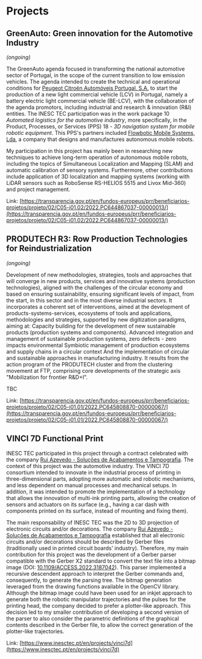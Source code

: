 # Projects

## GreenAuto: Green innovation for the Automotive Industry

_(ongoing)_

The GreenAuto agenda focused in transforming the national automotive sector of Portugal, in the scope of the current transition to low emission vehicles. The agenda intended to create the technical and operational conditions for [Peugeot Citroën Automóveis Portugal,  S.A.](https://www.stellantis.com/) to start the production of a new light commercial vehicle (LCV)  in Portugal, namely a battery electric light commercial vehicle (BE-LCV), with the collaboration of the agenda promotors, including industrial and research & innovation (R&I) entities.
The INESC TEC participation was in the work package 10 _Automated logistics for the automotive industry_, more specifically, in the Product, Processes, or Services (PPS) 18 - _3D navigation system for mobile robotic equipment_. This PPS's partners included [Flowbotic Mobile Systems, Lda](https://www.flowbotic.eu/), a company that designs and manufactures autonomous mobile robots.

My participation in this project has mainly been in researching new techniques to achieve long-term operation of autonomous mobile robots, including the topics of Simultaneous Localization and Mapping (SLAM) and automatic calibration of sensory systems. Furthermore, other contributions include application of 3D localization and mapping systems (working with LiDAR sensors such as RoboSense RS-HELIOS 5515 and Livox Mid-360) and project management.

Link: [https://transparencia.gov.pt/en/fundos-europeus/prr/beneficiarios-projetos/projeto/02/C05-i01.02/2022.PC644867037-00000013/](https://transparencia.gov.pt/en/fundos-europeus/prr/beneficiarios-projetos/projeto/02/C05-i01.02/2022.PC644867037-00000013/)

## PRODUTECH R3: Row Production Technologies for Reindustrialization

_(ongoing)_

Development of new methodologies, strategies, tools and approaches that will converge in new products, services and innovative systems (production technologies), aligned with the challenges of the circular economy and based on ensuring sustainability, ensuring significant levels of impact, from the start, in this sector and in the most diverse industrial sectors. It incorporates a coherent set of interventions, aimed at the development of products-systems-services, ecosystems of tools and applications, methodologies and strategies, supported by new digitization paradigms, aiming at: Capacity building for the development of new sustainable products (production systems and components). Advanced integration and management of sustainable production systems, zero defects - zero impacts environmental Symbiotic management of production ecosystems and supply chains in a circular context And the implementation of circular and sustainable approaches in manufacturing industry. It results from the action program of the PRODUTECH cluster and from the clustering movement at FTP, comprising core developments of the strategic axis "Mobilization for frontier R&D+I".

TBC

Link: [https://transparencia.gov.pt/en/fundos-europeus/prr/beneficiarios-projetos/projeto/02/C05-i01.01/2022.PC645808870-00000067/](https://transparencia.gov.pt/en/fundos-europeus/prr/beneficiarios-projetos/projeto/02/C05-i01.01/2022.PC645808870-00000067/)

## VINCI 7D Functional Print

INESC TEC participated in this project through a contract celebrated with the company [Rui Azevedo - Soluções de Acabamentos e Tampografia](https://www.ruiazevedo.pt/pt).
The context of this project was the automotive industry. The VINCI 7D consortium intended to innovate in the industrial process of printing in three-dimensional parts, adopting more automatic and robotic mechanisms, and less dependent on manual processes and mechanical setups. In addition, it was intended to promote the implementation of a technology that allows the innovation of multi-ink printing parts, allowing the creation of sensors and actuators on its surface (e.g., having a car dash with components printed on its surface, instead of mounting and fixing them).

The main responsability of INESC TEC was the 2D to 3D projection of electronic circuits and/or decorations. The company [Rui Azevedo - Soluções de Acabamentos e Tampografia](https://www.ruiazevedo.pt/pt) established that all electronic circuits and/or decorations should be described by Gerber files (traditionally used in printed circuit boards' industry). Therefore, my main contribution for this project was the development of a Gerber parser compatible with the Gerber X2 standard to convert the text file into a bitmap image (DOI: [10.1109/ACCESS.2022.3187042](https://doi.org/10.1109/ACCESS.2022.3187042)). This parser implemented a recursive descendent approach to interpret the Gerber commands and, consequently, to generate the parsing tree. The bitmap generation leveraged from the drawing functions available in the OpenCV library.
Although the bitmap image could have been used for an inkjet approach to generate both the robotic manipulator trajectories and the pulses for the printing head, the company decided to prefer a plotter-like approach. This decision led to my smaller contribution of developing a second version of the parser to also consider the parametric definitions of the graphical contents described in the Gerber file, to allow the correct generation of the plotter-like trajectories.

Link: [https://www.inesctec.pt/en/projects/vinci7d](https://www.inesctec.pt/en/projects/vinci7d)
